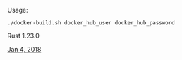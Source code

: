 Usage:

`./docker-build.sh docker_hub_user docker_hub_password`

Rust 1.23.0

[Jan 4, 2018](https://blog.rust-lang.org/2018/01/04/Rust-1.23.html)
